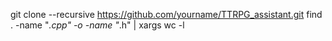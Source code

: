 git clone --recursive https://github.com/yourname/TTRPG_assistant.git
find . -name "*.cpp" -o -name "*.h" | xargs wc -l